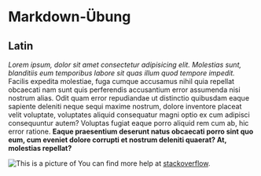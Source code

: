 # Markdown-Übung
## Latin
*Lorem ipsum, dolor sit amet consectetur adipisicing elit. Molestias sunt, blanditiis eum temporibus labore sit quas illum quod tempore impedit.* Facilis expedita molestiae, fuga cumque accusamus nihil quia repellat obcaecati nam sunt quis perferendis accusantium error assumenda nisi nostrum alias. Odit quam error repudiandae ut distinctio quibusdam eaque sapiente deleniti neque sequi maxime nostrum, dolore inventore placeat velit voluptate, voluptates aliquid consequatur magni optio ex cum adipisci consequuntur autem? Voluptas fugiat eaque porro aliquid rem cum ab, hic error ratione. **Eaque praesentium deserunt natus obcaecati porro sint quo eum, cum eveniet dolore corrupti et nostrum deleniti quaerat? At, molestias repellat?**

![This is a picture of](https://www.logo.wine/a/logo/Stack_Overflow/Stack_Overflow-Logo.wine.svg)
You can find more help at [stackoverflow](https://stackoverflow.com/).
